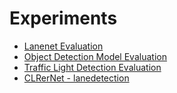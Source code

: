# Experiments

- [Lanenet Evaluation](./lanenet_evaluation/README.md)
- [Object Detection Model Evaluation](./object-detection-model_evaluation/README.md)
- [Traffic Light Detection Evaluation](./traffic-light-detection_evaluation/README.md)
- [CLRerNet - lanedetection](./CLRerNet%20-%20lanedetection/README.md)